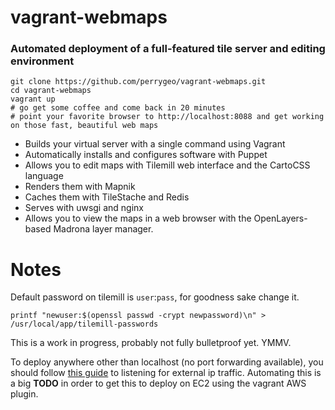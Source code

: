 # vagrant-webmaps

### Automated deployment of a full-featured tile server and editing environment

```
git clone https://github.com/perrygeo/vagrant-webmaps.git
cd vagrant-webmaps
vagrant up
# go get some coffee and come back in 20 minutes
# point your favorite browser to http://localhost:8088 and get working on those fast, beautiful web maps
```

* Builds your virtual server with a single command using Vagrant
* Automatically installs and configures software with Puppet
* Allows you to edit maps with Tilemill web interface and the CartoCSS language
* Renders them with Mapnik
* Caches them with TileStache and Redis
* Serves with uwsgi and nginx
* Allows you to view the maps in a web browser with the OpenLayers-based Madrona layer manager.

# Notes 
Default password on tilemill is `user`:`pass`, for goodness sake change it. 
```
printf "newuser:$(openssl passwd -crypt newpassword)\n" > /usr/local/app/tilemill-passwords
```

This is a work in progress, probably not fully bulletproof yet. YMMV. 

To deploy anywhere other than localhost (no port forwarding available), you should follow
[this guide](http://mapbox.com/tilemill/docs/guides/ubuntu-service/#configuring_to_listen_for_public_traffic)
 to listening for external ip traffic. Automating this is a big **TODO** in order to get 
 this to deploy on EC2 using the vagrant AWS plugin.
